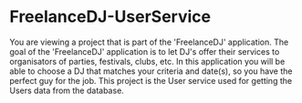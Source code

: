 # FreelanceDJ-UserService

You are viewing a project that is part of the 'FreelanceDJ' application. The goal of the 'FreelanceDJ' application is to let DJ's offer their services to organisators of parties, festivals, clubs, etc. In this application you will be able to choose a DJ that matches your criteria and date(s), so you have the perfect guy for the job. This project is the User service used for getting the Users data from the database.

